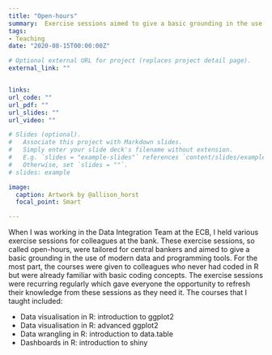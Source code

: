 ```yaml
---
title: "Open-hours"
summary:  Exercise sessions aimed to give a basic grounding in the use of modern data and programming tools. 
tags:
- Teaching
date: "2020-08-15T00:00:00Z"

# Optional external URL for project (replaces project detail page).
external_link: ""


links:
url_code: ""
url_pdf: ""
url_slides: ""
url_video: ""

# Slides (optional).
#   Associate this project with Markdown slides.
#   Simply enter your slide deck's filename without extension.
#   E.g. `slides = "example-slides"` references `content/slides/example-slides.md`.
#   Otherwise, set `slides = ""`.
# slides: example

image:
  caption: Artwork by @allison_horst
  focal_point: Smart

---
```


When I was working in the Data Integration Team at the ECB, I held various exercise sessions for colleagues at the bank. These exercise sessions, so called open-hours, were tailored for central bankers and aimed to give a basic grounding in the use of modern data and programming tools. For the most part, the courses were given to colleagues who never had coded in R but were already familiar with basic coding concepts. The exercise sessions were recurring regularly which gave everyone the opportunity to refresh their knowledge from these sessions as they need it. The courses that I taught included:

- Data visualisation in R: introduction to ggplot2
- Data visualisation in R: advanced ggplot2
- Data wrangling in R: introduction to data.table
- Dashboards in R: introduction to shiny
